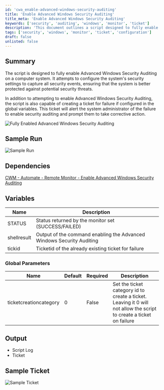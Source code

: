 ```yaml
---
id: 'cwa_enable-advanced-windows-security-auditing'
title: 'Enable Advanced Windows Security Auditing'
title_meta: 'Enable Advanced Windows Security Auditing'
keywords: ['security', 'auditing', 'windows', 'monitor', 'ticket']
description: 'This document outlines a script designed to fully enable Advanced Windows Security Auditing on a computer system. It configures security settings to capture all security events and can create a ticket for failures to alert system administrators.'
tags: ['security', 'windows', 'monitor', 'ticket', 'configuration']
draft: false
unlisted: false
---
```

## Summary

The script is designed to fully enable Advanced Windows Security Auditing on a computer system. It attempts to configure the system's security settings to capture all security events, ensuring that the system is better protected against potential security threats.

In addition to attempting to enable Advanced Windows Security Auditing, the script is also capable of creating a ticket for failure if configured in the global variables. This ticket will alert the system administrator of the failure to enable security auditing and prompt them to take corrective action.

![Fully Enabled Advanced Windows Security Auditing](5078775/docs/12413447/images/17532795)

## Sample Run

![Sample Run](5078775/docs/12413447/images/17532796)

## Dependencies

[CWM - Automate - Remote Monitor - Enable Advanced Windows Security Auditing](https://proval.itglue.com/DOC-5078775-12413446)

## Variables

| Name        | Description                                                   |
|-------------|---------------------------------------------------------------|
| STATUS      | Status returned by the monitor set (SUCCESS/FAILED)          |
| shellresult | Output of the command enabling the Advanced Windows Security Auditing |
| tickid      | Ticketid of the already existing ticket for failure           |

### Global Parameters

| Name                    | Default | Required | Description                                                                                               |
|-------------------------|---------|----------|-----------------------------------------------------------------------------------------------------------|
| ticketcreationcategory   | 0       | False    | Set the ticket category id to create a ticket. Leaving it 0 will not allow the script to create a ticket on failure |

## Output

- Script Log
- Ticket

## Sample Ticket

![Sample Ticket](5078775/docs/12413447/images/17533014)


